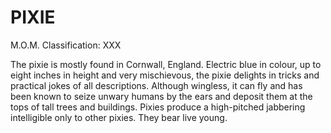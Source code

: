 # PIXIE  
M.O.M. Classification: XXX  
  
The pixie is mostly found in Cornwall, England. Electric blue in colour, up to eight inches in height and very mischievous, the pixie delights in tricks and practical jokes of all descriptions. Although wingless, it can fly and has been known to seize unwary humans by the ears and deposit them at the tops of tall trees and buildings. Pixies produce a high-pitched jabbering intelligible only to other pixies. They bear live young.  
  

